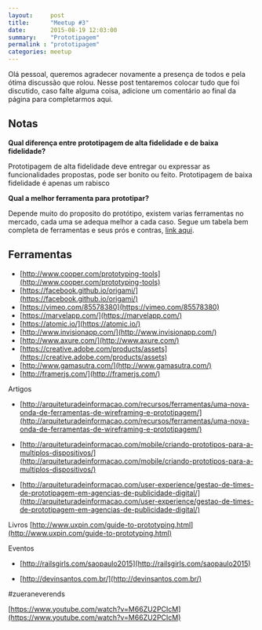 ```yaml
---
layout:     post
title:      "Meetup #3"
date:       2015-08-19 12:03:00
summary:    "Prototipagem"
permalink : "prototipagem"
categories: meetup
---
```


Olá pessoal, queremos agradecer novamente a presença de todos e pela ótima discussão que rolou. Nesse post tentaremos colocar tudo que foi discutido, caso falte alguma coisa, adicione um comentário ao final da página para completarmos aqui.

## Notas

**Qual diferença entre prototipagem de alta fidelidade e de baixa fidelidade?**

Prototipagem de alta fidelidade deve entregar ou expressar as funcionalidades propostas, pode ser bonito ou feito. Prototipagem de baixa fidelidade é apenas um rabisco

**Qual a melhor ferramenta para prototipar?**

Depende muito do proposito do protótipo, existem varias ferramentas no mercado, cada uma se adequa melhor a cada caso. Segue um tabela bem completa de ferramentas e seus prós e contras, [link aqui](http://www.cooper.com/prototyping-tools).


## Ferramentas 

* [http://www.cooper.com/prototyping-tools](http://www.cooper.com/prototyping-tools)
* [https://facebook.github.io/origami/](https://facebook.github.io/origami/)
* [https://vimeo.com/85578380](https://vimeo.com/85578380)
* [https://marvelapp.com/](https://marvelapp.com/)
* [https://atomic.io/](https://atomic.io/)
* [http://www.invisionapp.com/](http://www.invisionapp.com/)
* [http://www.axure.com/](http://www.axure.com/)
* [https://creative.adobe.com/products/assets](https://creative.adobe.com/products/assets)
* [http://www.gamasutra.com/](http://www.gamasutra.com/)
* [http://framerjs.com/](http://framerjs.com/)

Artigos
* [http://arquiteturadeinformacao.com/recursos/ferramentas/uma-nova-onda-de-ferramentas-de-wireframing-e-prototipagem/](http://arquiteturadeinformacao.com/recursos/ferramentas/uma-nova-onda-de-ferramentas-de-wireframing-e-prototipagem/)

* [http://arquiteturadeinformacao.com/mobile/criando-prototipos-para-a-multiplos-dispositivos/](http://arquiteturadeinformacao.com/mobile/criando-prototipos-para-a-multiplos-dispositivos/)

* [http://arquiteturadeinformacao.com/user-experience/gestao-de-times-de-prototipagem-em-agencias-de-publicidade-digital/](http://arquiteturadeinformacao.com/user-experience/gestao-de-times-de-prototipagem-em-agencias-de-publicidade-digital/)


Livros
[http://www.uxpin.com/guide-to-prototyping.html](http://www.uxpin.com/guide-to-prototyping.html)

Eventos

* [http://railsgirls.com/saopaulo2015](http://railsgirls.com/saopaulo2015)

* [http://devinsantos.com.br/](http://devinsantos.com.br/)

#zueraneverends

[https://www.youtube.com/watch?v=M66ZU2PCIcM](https://www.youtube.com/watch?v=M66ZU2PCIcM)
